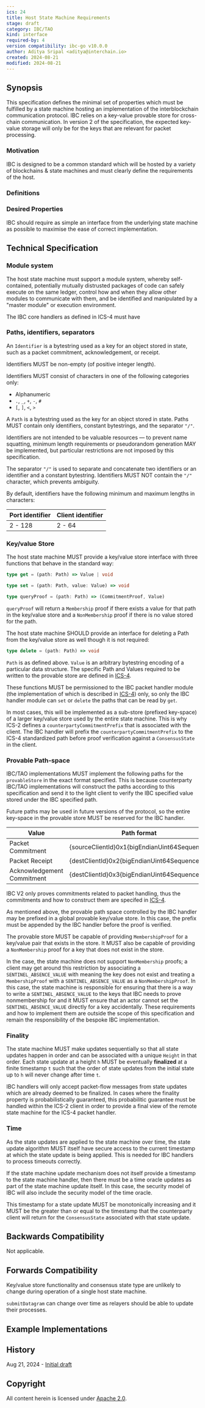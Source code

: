 ```yaml
---
ics: 24
title: Host State Machine Requirements
stage: draft
category: IBC/TAO
kind: interface
required-by: 4
version compatibility: ibc-go v10.0.0
author: Aditya Sripal <aditya@interchain.io>
created: 2024-08-21
modified: 2024-08-21
---
```


## Synopsis

This specification defines the minimal set of properties which must be fulfilled by a state machine hosting an implementation of the interblockchain communication protocol. IBC relies on a key-value provable store for cross-chain communication. In version 2 of the specification, the expected key-value storage will only be for the keys that are relevant for packet processing.

### Motivation

IBC is designed to be a common standard which will be hosted by a variety of blockchains & state machines and must clearly define the requirements of the host.

### Definitions

### Desired Properties

IBC should require as simple an interface from the underlying state machine as possible to maximise the ease of correct implementation.

## Technical Specification

### Module system

The host state machine must support a module system, whereby self-contained, potentially mutually distrusted packages of code can safely execute on the same ledger, control how and when they allow other modules to communicate with them, and be identified and manipulated by a "master module" or execution environment.

The IBC core handlers as defined in ICS-4 must have 

### Paths, identifiers, separators

An `Identifier` is a bytestring used as a key for an object stored in state, such as a packet commitment, acknowledgement, or receipt.

Identifiers MUST be non-empty (of positive integer length).

Identifiers MUST consist of characters in one of the following categories only:

- Alphanumeric
- `.`, `_`, `+`, `-`, `#`
- `[`, `]`, `<`, `>`

A `Path` is a bytestring used as the key for an object stored in state. Paths MUST contain only identifiers, constant bytestrings, and the separator `"/"`.

Identifiers are not intended to be valuable resources — to prevent name squatting, minimum length requirements or pseudorandom generation MAY be implemented, but particular restrictions are not imposed by this specification.

The separator `"/"` is used to separate and concatenate two identifiers or an identifier and a constant bytestring. Identifiers MUST NOT contain the `"/"` character, which prevents ambiguity.

By default, identifiers have the following minimum and maximum lengths in characters:

| Port identifier | Client identifier |
| --------------- | ----------------- |
| 2 - 128         | 2 - 64            |

### Key/value Store

The host state machine MUST provide a key/value store interface 
with three functions that behave in the standard way:

```typescript
type get = (path: Path) => Value | void
```

```typescript
type set = (path: Path, value: Value) => void
```

```typescript
type queryProof = (path: Path) => (CommitmentProof, Value)
```

`queryProof` will return a `Membership` proof if there exists a value for that path in the key/value store and a `NonMembership` proof if there is no value stored for the path.

The host state machine SHOULD provide an interface for deleting
a Path from the key/value store as well though it is not required:

```typescript
type delete = (path: Path) => void
```

`Path` is as defined above. `Value` is an arbitrary bytestring encoding of a particular data structure. The specific Path and Values required to be written to the provable store are defined in [ICS-4](../ics-004-packet-semantics/PACKET.md).

These functions MUST be permissioned to the IBC packet handler module (the implementation of which is described in [ICS-4](../ics-004-packet-semantics/PACKET_HANDLER.md)) only, so only the IBC handler module can `set` or `delete` the paths that can be read by `get`.

In most cases, this will be implemented as a sub-store (prefixed key-space) of a larger key/value store used by the entire state machine. This is why ICS-2 defines a `counterpartyCommitmentPrefix` that is associated with the client. The IBC handler will prefix the `counterpartyCommitmentPrefix` to the ICS-4 standardized path before proof verification against a `ConsensusState` in the client.

### Provable Path-space

IBC/TAO implementations MUST implement the following paths for the `provableStore` in the exact format specified. This is because counterparty IBC/TAO implementations will construct the paths according to this specification and send it to the light client to verify the IBC specified value stored under the IBC specified path.

Future paths may be used in future versions of the protocol, so the entire key-space in the provable store MUST be reserved for the IBC handler.

| Value                      | Path format                                  |
| -------------------------- | -------------------------------------------- |
| Packet Commitment          | {sourceClientId}0x1{bigEndianUint64Sequence} |
| Packet Receipt             | {destClientId}0x2{bigEndianUint64Sequence}   |
| Acknowledgement Commitment | {destClientId}0x3{bigEndianUint64Sequence}   |

IBC V2 only proves commitments related to packet handling, thus the commitments and how to construct them are specifed in [ICS-4](../ics-004-packet-semantics/PACKET.md).

As mentioned above, the provable path space controlled by the IBC handler may be prefixed in a global provable key/value store. In this case, the prefix must be appended by the IBC handler before the proof is verified.

The provable store MUST be capable of providing `MembershipProof` for a key/value pair that exists in the store. It MUST also be capable of providing a `NonMembership` proof for a key that does not exist in the store.

In the case, the state machine does not support `NonMembership` proofs; a client may get around this restriction by associating a `SENTINEL_ABSENCE_VALUE` with meaning the key does not exist and treating a `MembershipProof` with a `SENTINEL_ABSENCE_VALUE` as a `NonMembershipProof`. In this case, the state machine is responsible for ensuring that there is a way to write a `SENTINEL_ABSENCE_VALUE` to the keys that IBC needs to prove nonmembership for and it MUST ensure that an actor cannot set the `SENTINEL_ABSENCE_VALUE` directly for a key accidentally. These requirements and how to implement them are outside the scope of this specification and remain the responsibility of the bespoke IBC implementation.

### Finality

The state machine MUST make updates sequentially so that all state updates happen in order and can be associated with a unique `Height` in that order. Each state update at a height `h` MUST be eventually **finalized** at a finite timestamp `t` such that the order of state updates from the initial state up to `h` will never change after time `t`.

IBC handlers will only accept packet-flow messages from state updates which are already deemed to be finalized. In cases where the finality property is probabilistically guaranteed, this probabilitic guarantee must be handled within the ICS-2 client in order to provide a final view of the remote state machine for the ICS-4 packet handler.

### Time

As the state updates are applied to the state machine over time, the state update algorithm MUST itself have secure access to the current timestamp at which the state update is being applied. This is needed for IBC handlers to process timeouts correctly.

If the state machine update mechanism does not itself provide a timestamp to the state machine handler, then there must be a time oracle updates as part of the state machine update itself. In this case, the security model of IBC will also include the security model of the time oracle.

This timestamp for a state update MUST be monotonically increasing and it MUST be the greater than or equal to the timestamp that the counterparty client will return for the `ConsensusState` associated with that state update.

## Backwards Compatibility

Not applicable.

## Forwards Compatibility

Key/value store functionality and consensus state type are unlikely to change during operation of a single host state machine.

`submitDatagram` can change over time as relayers should be able to update their processes.

## Example Implementations

## History

Aug 21, 2024 - [Initial draft](https://github.com/cosmos/ibc/pull/1144)

## Copyright

All content herein is licensed under [Apache 2.0](https://www.apache.org/licenses/LICENSE-2.0).
